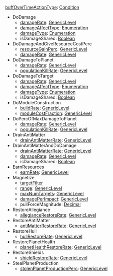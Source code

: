 
[buffOverTimeActionType](buffOverTimeActionType.md): [Condition](Condition.md)
  * DoDamage
    * [damageRate](GenericLevel.md): [GenericLevel](GenericLevel.md)
    * [damageAffectType](damageAffectType.md): [Enumeration](Enumeration.md)
    * [damageType](damageType.md): [Enumeration](Enumeration.md)
    * isDamageShared: [Boolean](Boolean.md)
  * DoDamageAndGiveResourceCostPerc
    * [resourceGainPerc](GenericLevel.md): [GenericLevel](GenericLevel.md)
    * [damageRate](GenericLevel.md): [GenericLevel](GenericLevel.md)
  * DoDamageToPlanet
    * [damageRate](GenericLevel.md): [GenericLevel](GenericLevel.md)
    * [populationKillRate](GenericLevel.md): [GenericLevel](GenericLevel.md)
  * DoDamageToTarget
    * [damageRate](GenericLevel.md): [GenericLevel](GenericLevel.md)
    * [damageAffectType](damageAffectType.md): [Enumeration](Enumeration.md)
    * [damageType](damageType.md): [Enumeration](Enumeration.md)
    * isDamageShared: [Boolean](Boolean.md)
  * DoModuleConstruction
    * [buildRate](GenericLevel.md): [GenericLevel](GenericLevel.md)
    * [moduleCostFraction](GenericLevel.md): [GenericLevel](GenericLevel.md)
  * DoPercOfMaxDamageToPlanet
    * [damageRate](GenericLevel.md): [GenericLevel](GenericLevel.md)
    * [populationKillRate](GenericLevel.md): [GenericLevel](GenericLevel.md)
  * DrainAntiMatter
    * [drainAntiMatterRate](GenericLevel.md): [GenericLevel](GenericLevel.md)
  * DrainAntiMatterAndDoDamage
    * [drainAntiMatterRate](GenericLevel.md): [GenericLevel](GenericLevel.md)
    * [damageRate](GenericLevel.md): [GenericLevel](GenericLevel.md)
    * isDamageShared: [Boolean](Boolean.md)
  * EarnResources
    * [earnRate](GenericLevel.md): [GenericLevel](GenericLevel.md)
  * Magnetize
    * [targetFilter](targetFilter.md)
    * [range](GenericLevel.md): [GenericLevel](GenericLevel.md)
    * [maxNumTargets](GenericLevel.md): [GenericLevel](GenericLevel.md)
    * [damagePerImpact](GenericLevel.md): [GenericLevel](GenericLevel.md)
    * pullForceMagnitude: [Decimal](Decimal.md)
  * RestoreAllegiance
    * [allegianceRestoreRate](GenericLevel.md): [GenericLevel](GenericLevel.md)
  * RestoreAntiMatter
    * [antiMatterRestoreRate](GenericLevel.md): [GenericLevel](GenericLevel.md)
  * RestoreHull
    * [hullRestoreRate](GenericLevel.md): [GenericLevel](GenericLevel.md)
  * RestorePlanetHealth
    * [planetHealthRestoreRate](GenericLevel.md): [GenericLevel](GenericLevel.md)
  * RestoreShields
    * [shieldRestoreRate](GenericLevel.md): [GenericLevel](GenericLevel.md)
  * StealPlanetProduction
    * [stolenPlanetProductionPerc](GenericLevel.md): [GenericLevel](GenericLevel.md)